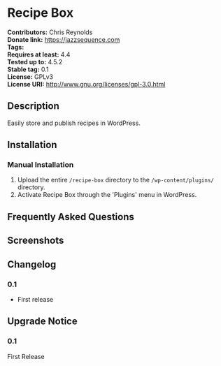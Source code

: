 # Recipe Box #
**Contributors:**      Chris Reynolds  
**Donate link:**       https://jazzsequence.com  
**Tags:**  
**Requires at least:** 4.4  
**Tested up to:**      4.5.2  
**Stable tag:**        0.1  
**License:**           GPLv3  
**License URI:**       http://www.gnu.org/licenses/gpl-3.0.html  

## Description ##

Easily store and publish recipes in WordPress.

## Installation ##

### Manual Installation ###

1. Upload the entire `/recipe-box` directory to the `/wp-content/plugins/` directory.
2. Activate Recipe Box through the 'Plugins' menu in WordPress.

## Frequently Asked Questions ##


## Screenshots ##


## Changelog ##

### 0.1 ###
* First release

## Upgrade Notice ##

### 0.1 ###
First Release
